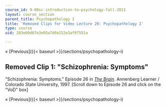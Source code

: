 ```yaml
---
course_id: 9-00sc-introduction-to-psychology-fall-2011
layout: course_section
parent_title: Psychopathology I
title: 'Removed Clips for Video Lecture 20: Psychopathology I'
type: course
uid: 283e69d67e3e05a7d0a152e3af97551a

---
```


« [Previous]({{< baseurl >}}/sections/psychopathology-i)

Removed Clip 1: "Schizophrenia: Symptoms"
-----------------------------------------

"Schizophrenia: Symptoms." Episode 26 in [_The Brain_](http://www.learner.org/resources/series142.html). Annenberg Learner / Colorado State University, 1997. \[Scroll down to Episode 26 and click on the "VoD" box\]

« [Previous]({{< baseurl >}}/sections/psychopathology-i)